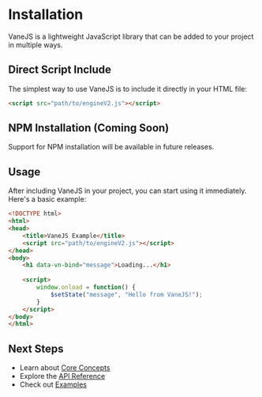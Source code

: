 # Installation

VaneJS is a lightweight JavaScript library that can be added to your project in multiple ways.

## Direct Script Include

The simplest way to use VaneJS is to include it directly in your HTML file:

```html
<script src="path/to/engineV2.js"></script>
```

## NPM Installation (Coming Soon)

Support for NPM installation will be available in future releases.

## Usage

After including VaneJS in your project, you can start using it immediately. Here's a basic example:

```html
<!DOCTYPE html>
<html>
<head>
    <title>VaneJS Example</title>
    <script src="path/to/engineV2.js"></script>
</head>
<body>
    <h1 data-vn-bind="message">Loading...</h1>
    
    <script>
        window.onload = function() {
            $setState("message", "Hello from VaneJS!");
        }
    </script>
</body>
</html>
```

## Next Steps

- Learn about [Core Concepts](/guide/core-concepts)
- Explore the [API Reference](/api/state-management)
- Check out [Examples](/examples/basic) 